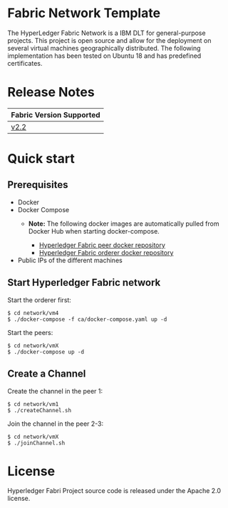 
<!-- (SPDX-License-Identifier: CC-BY-4.0) -->  <!-- Ensure there is a newline before, and after, this line -->

# Fabric Network Template

The HyperLedger Fabric Network is a IBM DLT for general-purpose projects. This project is open source and allow for the deployment on several virtual machines geographically distributed. The following implementation has been tested on Ubuntu 18 and has predefined certificates.

# Release Notes

| Fabric Version Supported                                         |
| --                                                               |
| [v2.2](https://hyperledger-fabric.readthedocs.io/en/release-2.2) |

# Quick start

## Prerequisites

* Docker
* Docker Compose
  * **Note:**
    The following docker images are automatically pulled from Docker Hub when starting docker-compose.

    * [Hyperledger Fabric peer docker repository](https://hub.docker.com/r/hyperledger/fabric-peer)
    * [Hyperledger Fabric orderer docker repository](https://hub.docker.com/r/hyperledger/fabric-orderer)
* Public IPs of the different machines

## Start Hyperledger Fabric network

Start the orderer first:

  ```
  $ cd network/vm4
  $ ./docker-compose -f ca/docker-compose.yaml up -d
  ```

Start the peers:

  ```
  $ cd network/vmX
  $ ./docker-compose up -d
  ```

## Create a Channel

Create the channel in the peer 1:
  ```
  $ cd network/vm1
  $ ./createChannel.sh
  ```
Join the channel in the peer 2-3:
  ```
  $ cd network/vmX
  $ ./joinChannel.sh
  ```

# License
Hyperledger Fabri Project source code is released under the Apache 2.0 license.